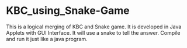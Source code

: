 # KBC_using_Snake-Game
This is a logical merging of KBC and Snake game. 
It is developed in Java Applets with GUI Interface.
It will use a snake to tell the answer.
Compile and run it just like a java program.

